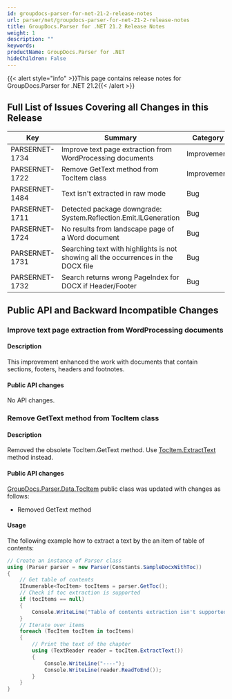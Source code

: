 ```yaml
---
id: groupdocs-parser-for-net-21-2-release-notes
url: parser/net/groupdocs-parser-for-net-21-2-release-notes
title: GroupDocs.Parser for .NET 21.2 Release Notes
weight: 1
description: ""
keywords: 
productName: GroupDocs.Parser for .NET
hideChildren: False
---
```

{{< alert style="info" >}}This page contains release notes for GroupDocs.Parser for .NET 21.2{{< /alert >}}

## Full List of Issues Covering all Changes in this Release

| Key | Summary | Category |
| --- | --- | --- |
| PARSERNET-1734 | Improve text page extraction from WordProcessing documents | Improvement |
| PARSERNET-1722 | Remove GetText method from TocItem class | Improvement  |
| PARSERNET-1484 | Text isn't extracted in raw mode | Bug |
| PARSERNET-1711 | Detected package downgrade: System.Reflection.Emit.ILGeneration | Bug |
| PARSERNET-1724 | No results from landscape page of a Word document | Bug |
| PARSERNET-1731 | Searching text with highlights is not showing all the occurrences in the DOCX file | Bug |
| PARSERNET-1732 | Search returns wrong PageIndex for DOCX if Header/Footer | Bug |

## Public API and Backward Incompatible Changes

### Improve text page extraction from WordProcessing documents

#### Description

This improvement enhanced the work with documents that contain sections, footers, headers and footnotes.

#### Public API changes

No API changes.

### Remove GetText method from TocItem class

#### Description

Removed the obsolete TocItem.GetText method. Use [TocItem.ExtractText](https://apireference.groupdocs.com/parser/net/groupdocs.parser.data/tocitem/methods/extracttext) method instead.

#### Public API changes

[GroupDocs.Parser.Data.TocItem](https://apireference.groupdocs.com/parser/net/groupdocs.parser.data/tocitem) public class was updated with changes as follows:

* Removed GetText method

#### Usage

The following example how to extract a text by the an item of table of contents:

```csharp
// Create an instance of Parser class
using (Parser parser = new Parser(Constants.SampleDocxWithToc))
{
    // Get table of contents
    IEnumerable<TocItem> tocItems = parser.GetToc();
    // Check if toc extraction is supported
    if (tocItems == null)
    {
        Console.WriteLine("Table of contents extraction isn't supported");
    }
    // Iterate over items
    foreach (TocItem tocItem in tocItems)
    {
        // Print the text of the chapter
        using (TextReader reader = tocItem.ExtractText())
        {
            Console.WriteLine("----");
            Console.WriteLine(reader.ReadToEnd());
        }
    }
}
```
